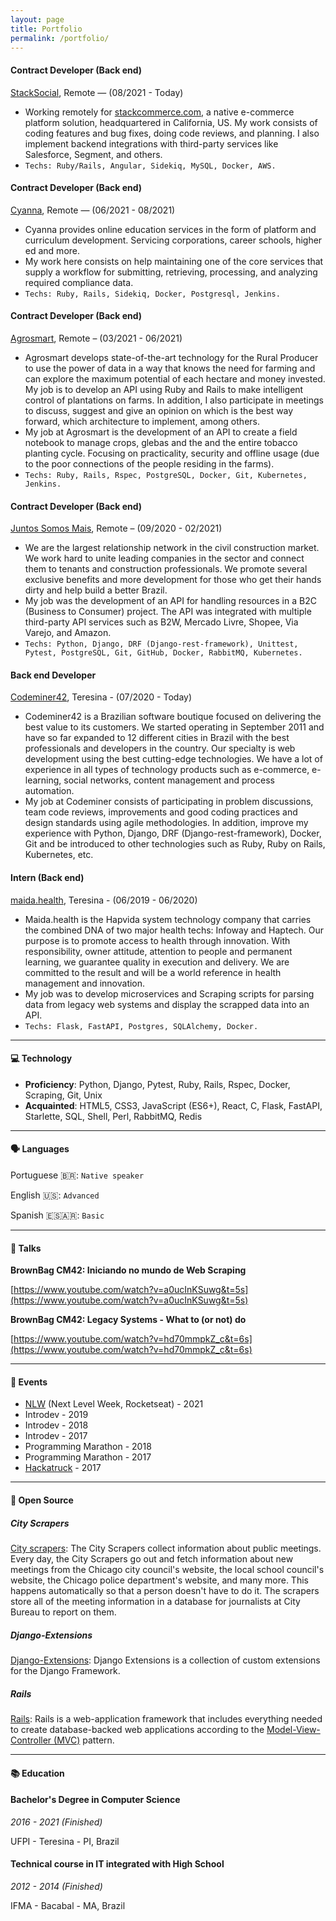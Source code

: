 ```yaml
---
layout: page
title: Portfolio
permalink: /portfolio/
---
```


#### **Contract Developer (Back end)**
[StackSocial](https://stacksocial.com/), Remote — (08/2021 - Today)

- Working remotely for [stackcommerce.com](http://stackcommerce.com/), a native e-commerce platform solution, headquartered in California, US. My work consists of coding features and bug fixes, doing code reviews, and planning. I also implement backend integrations with third-party services like Salesforce, Segment, and others.
- `Techs: Ruby/Rails, Angular, Sidekiq, MySQL, Docker, AWS.`

#### **Contract Developer (Back end)**
[Cyanna](https://cyanna.com/), Remote — (06/2021 - 08/2021)

- Cyanna provides online education services in the form of platform and curriculum development. Servicing corporations, career schools, higher ed and more.
- My work here consists on help maintaining one of the core services that supply a workflow for submitting, retrieving, processing, and analyzing required compliance data.
- `Techs: Ruby, Rails, Sidekiq, Docker, Postgresql, Jenkins.`

#### **Contract Developer (Back end)**
[Agrosmart](https://agrosmart.com.br/), Remote – (03/2021 - 06/2021)

- Agrosmart develops state-of-the-art technology for the Rural Producer to use the power of data in a way that knows the need for farming and can explore the maximum potential of each hectare and money invested. My job is to develop an API using Ruby and Rails to make intelligent control of plantations on farms. In addition, I also participate in meetings to discuss, suggest and give an opinion on which is the best way forward, which architecture to implement, among others.
- My job at Agrosmart is the development of an API to create a field notebook to manage crops, glebas and the and the entire tobacco planting cycle. Focusing on practicality, security and offline usage (due to the poor connections of the people residing in the farms).
- `Techs: Ruby, Rails, Rspec, PostgreSQL, Docker, Git, Kubernetes, Jenkins.`

#### **Contract Developer (Back end)**
[Juntos Somos Mais](https://www.juntossomosmais.com.br/), Remote – (09/2020 - 02/2021)

- We are the largest relationship network in the civil construction market. We work hard to unite leading companies in the sector and connect them to tenants and construction professionals. We promote several exclusive benefits and more development for those who get their hands dirty and help build a better Brazil.
- My job was the development of an API for handling resources in a B2C (Business to Consumer) project. The API was integrated with multiple third-party API services such as B2W, Mercado Livre, Shopee, Via Varejo, and Amazon.
- `Techs: Python, Django, DRF (Django-rest-framework), Unittest, Pytest, PostgreSQL, Git, GitHub, Docker, RabbitMQ, Kubernetes.`

#### **Back end Developer**
[Codeminer42](https://www.codeminer42.com/), Teresina - (07/2020 - Today)

- Codeminer42 is a Brazilian software boutique focused on delivering the best value to its customers. We started operating in September 2011 and have so far expanded to 12 different cities in Brazil with the best professionals and developers in the country. Our specialty is web development using the best cutting-edge technologies. We have a lot of experience in all types of technology products such as e-commerce, e-learning, social networks, content management and process automation.
- My job at Codeminer consists of participating in problem discussions, team code reviews, improvements and good coding practices and design standards using agile methodologies. In addition, improve my experience with Python, Django, DRF (Django-rest-framework), Docker, Git and be introduced to other technologies such as Ruby, Ruby on Rails, Kubernetes, etc.

#### **Intern (Back end)**
[maida.health](https://maida.health/), Teresina - (06/2019 - 06/2020)

- Maida.health is the Hapvida system technology company that carries the combined DNA of two major health techs: Infoway and Haptech. Our purpose is to promote access to health through innovation. With responsibility, owner attitude, attention to people and permanent learning, we guarantee quality in execution and delivery. We are committed to the result and will be a world reference in health management and innovation.
- My job was to develop microservices and Scraping scripts for parsing data from legacy web systems and display the scrapped data into an API.
- `Techs: Flask, FastAPI, Postgres, SQLAlchemy, Docker.`

---

#### 💻 Technology

- **Proficiency**: Python, Django, Pytest, Ruby, Rails, Rspec, Docker, Scraping, Git, Unix
- **Acquainted**: HTML5, CSS3, JavaScript (ES6+), React, C, Flask, FastAPI, Starlette, SQL, Shell, Perl, RabbitMQ, Redis

---

#### 🗣 Languages

Portuguese 🇧🇷: `Native speaker`

English 🇺🇸: `Advanced`

Spanish 🇪🇸🇦🇷: `Basic`

---

#### 📜 Talks

**BrownBag CM42: Iniciando no mundo de Web Scraping**

[https://www.youtube.com/watch?v=a0ucInKSuwg&t=5s](https://www.youtube.com/watch?v=a0ucInKSuwg&t=5s)

**BrownBag CM42: Legacy Systems - What to (or not) do**

[https://www.youtube.com/watch?v=hd70mmpkZ_c&t=6s](https://www.youtube.com/watch?v=hd70mmpkZ_c&t=6s)

---

#### 📅 Events

- [NLW](https://nextlevelweek.com/) (Next Level Week, Rocketseat) - 2021
- Introdev - 2019
- Introdev - 2018
- Introdev - 2017
- Programming Marathon - 2018
- Programming Marathon - 2017
- [Hackatruck](https://hackatruck.com.br/) - 2017

---

#### 🐙 Open Source

##### **City Scrapers**

[City scrapers](https://github.com/city-Bureau/city-scrapers): The City Scrapers collect information about public meetings. Every day, the City Scrapers go out and fetch information about new meetings from the Chicago city council's website, the local school council's website, the Chicago police department's website, and many more. This happens automatically so that a person doesn't have to do it. The scrapers store all of the meeting information in a database for journalists at City Bureau to report on them.

##### **Django-Extensions**

[Django-Extensions](https://github.com/django-extensions/django-extensions): Django Extensions is a collection of custom extensions for the Django Framework.

##### **Rails**

[Rails](https://github.com/rails/rails): Rails is a web-application framework that includes everything needed to create database-backed web applications according to the [Model-View-Controller (MVC)](https://en.wikipedia.org/wiki/Model-view-controller) pattern.

---

#### 📚 Education

#### **Bachelor's Degree in Computer Science**

*2016 - 2021 (Finished)*

UFPI - Teresina - PI, Brazil

#### **Technical course in IT integrated with High School**

*2012 - 2014 (Finished)*

IFMA - Bacabal - MA, Brazil